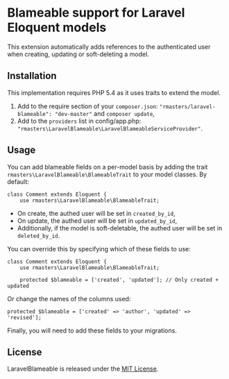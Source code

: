 # Blameable support for Laravel Eloquent models

This extension automatically adds references to the authenticated user when
creating, updating or soft-deleting a model.


## Installation

This implementation requires PHP 5.4 as it uses traits to extend the model.

1.  Add to the require section of your `composer.json`:
    `"rmasters/laravel-blameable": "dev-master"` and `composer update`,
2.  Add to the `providers` list in config/app.php:
    `"rmasters\LaravelBlameable\LaravelBlameableServiceProvider"`.


## Usage

You can add blameable fields on a per-model basis by adding the trait
`rmasters\LaravelBlameable\BlameableTrait` to your model classes. By default:

    class Comment extends Eloquent {
        use rmasters\LaravelBlameable\BlameableTrait;
        
*   On create, the authed user will be set in `created_by_id`,
*   On update, the authed user will be set in `updated_by_id`,
*   Additionally, if the model is soft-deletable, the authed user will be set in
    `deleted_by_id`.

You can override this by specifying which of these fields to use:

    class Comment extends Eloquent {
        use rmasters\LaravelBlameable\BlameableTrait;
        
        protected $blameable = ['created', 'updated']; // Only created + updated

Or change the names of the columns used:

    protected $blameable = ['created' => 'author', 'updated' => 'revised'];

Finally, you will need to add these fields to your migrations.


## License

LaravelBlameable is released under the [MIT License](LICENSE).

